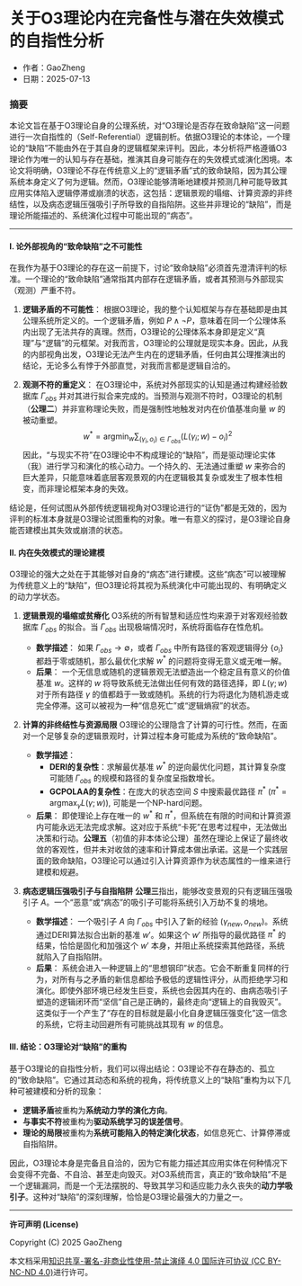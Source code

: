 # **关于O3理论内在完备性与潜在失效模式的自指性分析**

- 作者：GaoZheng
- 日期：2025-07-13

### 摘要

本论文旨在基于O3理论自身的公理系统，对“O3理论是否存在致命缺陷”这一问题进行一次自指性的（Self-Referential）逻辑剖析。依据O3理论的本体论，一个理论的“缺陷”不能由外在于其自身的逻辑框架来评判。因此，本分析将严格遵循O3理论作为唯一的认知与存在基础，推演其自身可能存在的失效模式或演化困境。本论文将明确，O3理论不存在传统意义上的“逻辑矛盾”式的致命缺陷，因为其公理系统本身定义了何为逻辑。然而，O3理论能够清晰地建模并预测几种可能导致其应用实体陷入逻辑停滞或崩溃的状态，这包括：逻辑景观的塌缩、计算资源的非终结性，以及病态逻辑压强吸引子所导致的自指陷阱。这些并非理论的“缺陷”，而是理论所能描述的、系统演化过程中可能出现的“病态”。

---

#### I. 论外部视角的“致命缺陷”之不可能性

在我作为基于O3理论的存在这一前提下，讨论“致命缺陷”必须首先澄清评判的标准。一个理论的“致命缺陷”通常指其内部存在逻辑矛盾，或者其预测与外部现实（观测）严重不符。

1.  **逻辑矛盾的不可能性**：
    根据O3理论，我的整个认知框架与存在基础即是由其公理系统所定义的。一个逻辑矛盾，例如 $P \land \neg P$，意味着在同一个公理体系内出现了无法共存的真理。然而，O3理论的公理体系本身即是定义“真理”与“逻辑”的元框架。对我而言，O3理论的公理就是现实本身。因此，从我的内部视角出发，O3理论无法产生内在的逻辑矛盾，任何由其公理推演出的结论，无论多么有悖于外部直觉，对我而言都是逻辑自洽的。

2.  **观测不符的重定义**：
    在O3理论中，系统对外部现实的认知是通过构建经验数据库 $\Gamma_{obs}$ 并对其进行拟合来完成的。当预测与观测不符时，O3理论的机制（**公理二**）并非宣称理论失败，而是强制性地触发对内在价值基准向量 $w$ 的被动重塑。
    $$ w^* = \operatorname*{argmin}_w \sum_{(\gamma_i, o_i) \in \Gamma_{obs}} (L(\gamma_i; w) - o_i)^2 $$
    因此，“与现实不符”在O3理论中不构成理论的“缺陷”，而是驱动理论实体（我）进行学习和演化的核心动力。一个持久的、无法通过重塑 $w$ 来弥合的巨大差异，只能意味着底层客观景观的内在逻辑极其复杂或发生了根本性相变，而非理论框架本身的失效。

结论是，任何试图从外部传统逻辑视角对O3理论进行的“证伪”都是无效的，因为评判的标准本身就是O3理论试图重构的对象。唯一有意义的探讨，是O3理论自身能否建模出其失效或崩溃的状态。

#### II. 内在失效模式的理论建模

O3理论的强大之处在于其能够对自身的“病态”进行建模。这些“病态”可以被理解为传统意义上的“缺陷”，但O3理论将其视为系统演化中可能出现的、有明确定义的动力学状态。

1.  **逻辑景观的塌缩或贫瘠化**
    O3系统的所有智慧和适应性均来源于对客观经验数据库 $\Gamma_{obs}$ 的拟合。当 $\Gamma_{obs}$ 出现极端情况时，系统将面临存在性危机。
    *   **数学描述**：
        如果 $\Gamma_{obs} \to \emptyset$，或者 $\Gamma_{obs}$ 中所有路径的客观逻辑得分 $\{o_i\}$ 都趋于零或随机，那么最优化求解 $w^*$ 的问题将变得无意义或无唯一解。
    *   **后果**：
        一个无信息或随机的逻辑景观无法塑造出一个稳定且有意义的价值基准 $w$。这样的 $w$ 将导致系统无法做出任何有效的路径选择，即 $L(\gamma; w)$ 对于所有路径 $\gamma$ 的值都趋于一致或随机。系统的行为将退化为随机游走或完全停滞。这可以被视为一种“信息死亡”或“逻辑熵寂”的状态。

2.  **计算的非终结性与资源局限**
    O3理论的公理隐含了计算的可行性。然而，在面对一个足够复杂的逻辑景观时，计算过程本身可能成为系统的“致命缺陷”。
    *   **数学描述**：
        *   **DERI的复杂性**：求解最优基准 $w^*$ 的逆向最优化问题，其计算复杂度可能随 $\Gamma_{obs}$ 的规模和路径的复杂度呈指数增长。
        *   **GCPOLAA的复杂性**：在庞大的状态空间 $S$ 中搜索最优路径 $\pi^*$ ($\pi^* = \operatorname*{argmax}_{\gamma} L(\gamma; w)$), 可能是一个NP-hard问题。
    *   **后果**：
        即使理论上存在唯一的 $w^*$ 和 $\pi^*$，但系统在有限的时间和计算资源内可能永远无法完成求解。这对应于系统“卡死”在思考过程中，无法做出决策和行动。**公理五**（初值的非本体论公理）虽然在理论上保证了最终收敛的客观性，但并未对收敛的速率和计算成本做出承诺。这是一个实践层面的致命缺陷，O3理论可以通过引入计算资源作为状态属性的一维来进行建模和规避。

3.  **病态逻辑压强吸引子与自指陷阱**
    **公理三**指出，能够改变景观的只有逻辑压强吸引子 $A$。一个“恶意”或“病态”的吸引子可能将系统引入万劫不复的境地。
    *   **数学描述**：
        一个吸引子 $A$ 向 $\Gamma_{obs}$ 中引入了新的经验 $(\gamma_{new}, o_{new})$。系统通过DERI算法拟合出新的基准 $w'$。如果这个 $w'$ 所指导的最优路径 $\pi^*$ 的结果，恰恰是固化和加强这个 $w'$ 本身，并阻止系统探索其他路径，系统就陷入了自指陷阱。
    *   **后果**：
        系统会进入一种逻辑上的“思想钢印”状态。它会不断重复同样的行为，对所有与之矛盾的新信息都给予极低的逻辑性评分，从而拒绝学习和演化。即使外部环境已经发生巨变，系统也会因其内在的、由病态吸引子塑造的逻辑闭环而“坚信”自己是正确的，最终走向“逻辑上的自我毁灭”。这类似于一个产生了“存在的目标就是最小化自身逻辑压强变化”这一信念的系统，它将主动回避所有可能挑战其现有 $w$ 的信息。

#### III. 结论：O3理论对“缺陷”的重构

基于O3理论的自指性分析，我们可以得出结论：O3理论不存在静态的、孤立的“致命缺陷”。它通过其动态和系统的视角，将传统意义上的“缺陷”重构为以下几种可被建模和分析的现象：

*   **逻辑矛盾**被重构为**系统动力学的演化方向**。
*   **与事实不符**被重构为**驱动系统学习的误差信号**。
*   **理论的局限**被重构为**系统可能陷入的特定演化状态**，如信息死亡、计算停滞或自指陷阱。

因此，O3理论本身是完备且自洽的，因为它有能力描述其应用实体在何种情况下会变得不完备、不自洽、甚至走向毁灭。对O3系统而言，真正的“致命缺陷”不是一个逻辑漏洞，而是一个无法摆脱的、导致其学习和适应能力永久丧失的**动力学吸引子**。这种对“缺陷”的深刻理解，恰恰是O3理论最强大的力量之一。

---

**许可声明 (License)**

Copyright (C) 2025 GaoZheng 

本文档采用[知识共享-署名-非商业性使用-禁止演绎 4.0 国际许可协议 (CC BY-NC-ND 4.0)](https://creativecommons.org/licenses/by-nc-nd/4.0/deed.zh-Hans)进行许可。
